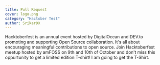 ```yaml
---
title: Pull Request
cover: logo.png
category: "Hactober Test"
author: Srikar9X
---
```


Hacktoberfest is an annual event hosted by DigitalOcean and DEV.to promoting and supporting Open Source collaboration. It's all about encouraging meaningful contributions to open source.
Join Hacktoberfest meetup hosted by amFOSS on 9th and 10th of October and don't miss this oppurtunity to get a limited edition T-shirt!
I am going to get the T-Shirt.
